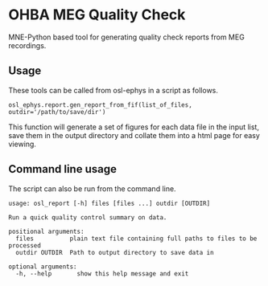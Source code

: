 # OHBA MEG Quality Check

MNE-Python based tool for generating quality check reports from MEG recordings.

## Usage

These tools can be called from osl-ephys in a script as follows.

```
osl_ephys.report.gen_report_from_fif(list_of_files, outdir='/path/to/save/dir')
```

This function will generate a set of figures for each data file in the input list, save them in the output directory and collate them into a html page for easy viewing.


## Command line usage

The script can also be run from the command line.

```
usage: osl_report [-h] files [files ...] outdir [OUTDIR]

Run a quick quality control summary on data.

positional arguments:
  files          plain text file containing full paths to files to be processed
  outdir OUTDIR  Path to output directory to save data in

optional arguments:
  -h, --help       show this help message and exit
```
